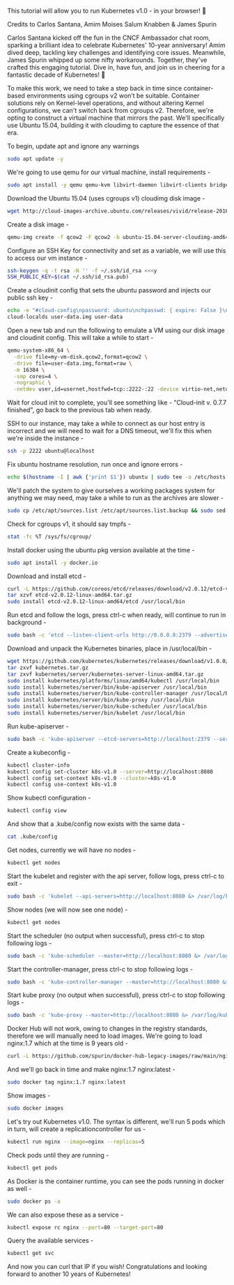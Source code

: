 This tutorial will allow you to run Kubernetes v1.0 - in your browser! 🚀

Credits to Carlos Santana, Amim Moises Salum Knabben & James Spurin

Carlos Santana kicked off the fun in the CNCF Ambassador chat room, sparking a brilliant idea to celebrate Kubernetes' 10-year anniversary! Amim dived deep, tackling key challenges and identifying core issues. Meanwhile, James Spurin whipped up some nifty workarounds. Together, they've crafted this engaging tutorial. Dive in, have fun, and join us in cheering for a fantastic decade of Kubernetes! 🎉

To make this work, we need to take a step back in time since container-based environments using cgroups v2 won’t be suitable. Container solutions rely on Kernel-level operations, and without altering Kernel configurations, we can't switch back from cgroups v2. Therefore, we're opting to construct a virtual machine that mirrors the past. We'll specifically use Ubuntu 15.04, building it with cloudimg to capture the essence of that era.

To begin, update apt and ignore any warnings

```bash
sudo apt update -y
```


We're going to use qemu for our virtual machine, install requirements -

```bash
sudo apt install -y qemu qemu-kvm libvirt-daemon libvirt-clients bridge-utils virt-manager cloud-image-utils
```

Download the Ubuntu 15.04 (uses cgroups v1) cloudimg disk image -

```bash
wget http://cloud-images-archive.ubuntu.com/releases/vivid/release-20160203/ubuntu-15.04-server-cloudimg-amd64-disk1.img
```

Create a disk image -

```bash
qemu-img create -f qcow2 -F qcow2 -b ubuntu-15.04-server-cloudimg-amd64-disk1.img my-vm-disk.qcow2 20G
```

Configure an SSH Key for connectivity and set as a variable, we will use this to access our vm instance -

```bash
ssh-keygen -q -t rsa -N '' -f ~/.ssh/id_rsa <<<y
SSH_PUBLIC_KEY=$(cat ~/.ssh/id_rsa.pub)
````

Create a cloudinit config that sets the ubuntu password and injects our public ssh key -

```bash
echo -e "#cloud-config\npassword: ubuntu\nchpasswd: { expire: False }\nssh_pwauth: True\nssh_authorized_keys:\n  - ${SSH_PUBLIC_KEY}" > user-data
cloud-localds user-data.img user-data
```

Open a new tab and run the following to emulate a VM using our disk image and cloudinit config. This will take a while to start -

```bash
qemu-system-x86_64 \
  -drive file=my-vm-disk.qcow2,format=qcow2 \
  -drive file=user-data.img,format=raw \
  -m 16384 \
  -smp cores=4 \
  -nographic \
  -netdev user,id=usernet,hostfwd=tcp::2222-:22 -device virtio-net,netdev=usernet
```

Wait for cloud init to complete, you'll see something like - "Cloud-init v. 0.7.7 finished", go back to the previous tab when ready.

SSH to our instance, may take a while to connect as our host entry is incorrect and we will need to wait for a DNS timeout, we'll fix this when we're inside the instance -

```bash
ssh -p 2222 ubuntu@localhost
```

Fix ubuntu hostname resolution, run once and ignore errors -

```bash
echo $(hostname -I | awk {'print $1'}) ubuntu | sudo tee -a /etc/hosts
```

We'll patch the system to give ourselves a working packages system for anything we may need, may take a while to run as the archives are slower -

```bash
sudo cp /etc/apt/sources.list /etc/apt/sources.list.backup && sudo sed -i 's|http://archive.ubuntu.com/ubuntu|http://old-releases.ubuntu.com/ubuntu|g' /etc/apt/sources.list && sudo sed -i 's|http://security.ubuntu.com/ubuntu|http://old-releases.ubuntu.com/ubuntu|g' /etc/apt/sources.list && sudo apt update
```

Check for cgroups v1, it should say tmpfs -

```bash
stat -fc %T /sys/fs/cgroup/
```

Install docker using the ubuntu pkg version available at the time -

```bash
sudo apt install -y docker.io
```

Download and install etcd -

```bash
curl -L https://github.com/coreos/etcd/releases/download/v2.0.12/etcd-v2.0.12-linux-amd64.tar.gz -o etcd-v2.0.12-linux-amd64.tar.gz
tar xzvf etcd-v2.0.12-linux-amd64.tar.gz
sudo install etcd-v2.0.12-linux-amd64/etcd /usr/local/bin
```

Run etcd and follow the logs, press ctrl-c when ready, will continue to run in background -

```bash
sudo bash -c 'etcd --listen-client-urls http://0.0.0.0:2379 --advertise-client-urls http://localhost:2379 &> /var/log/etcd.log &'; tail -f /var/log/etcd.log
```

Download and unpack the Kubernetes binaries, place in /usr/local/bin -

```bash
wget https://github.com/kubernetes/kubernetes/releases/download/v1.0.0/kubernetes.tar.gz
tar zxvf kubernetes.tar.gz
tar zxvf kubernetes/server/kubernetes-server-linux-amd64.tar.gz
sudo install kubernetes/platforms/linux/amd64/kubectl /usr/local/bin
sudo install kubernetes/server/bin/kube-apiserver /usr/local/bin
sudo install kubernetes/server/bin/kube-controller-manager /usr/local/bin
sudo install kubernetes/server/bin/kube-proxy /usr/local/bin
sudo install kubernetes/server/bin/kube-scheduler /usr/local/bin
sudo install kubernetes/server/bin/kubelet /usr/local/bin
```

Run kube-apiserver -

```bash
sudo bash -c 'kube-apiserver --etcd-servers=http://localhost:2379 --service-cluster-ip-range=10.0.0.0/16 --bind-address=0.0.0.0 --insecure-bind-address=0.0.0.0 &> /var/log/kube-apiserver.log &'; tail -f /var/log/kube-apiserver.log
```

Create a kubeconfig -

```bash
kubectl cluster-info
kubectl config set-cluster k8s-v1.0 --server=http://localhost:8080
kubectl config set-context k8s-v1.0 --cluster=k8s-v1.0
kubectl config use-context k8s-v1.0
```

Show kubectl configuration -

```bash
kubectl config view
```

And show that a .kube/config now exists with the same data -

```bash
cat .kube/config
```

Get nodes, currently we will have no nodes -

```bash
kubectl get nodes
```

Start the kubelet and register with the api server, follow logs, press ctrl-c to exit -

```bash
sudo bash -c 'kubelet --api-servers=http://localhost:8080 &> /var/log/kubelet.log &'; tail -f /var/log/kubelet.log
```

Show nodes (we will now see one node) -

```bash
kubectl get nodes
```

Start the scheduler (no output when successful), press ctrl-c to stop following logs -

```bash
sudo bash -c 'kube-scheduler --master=http://localhost:8080 &> /var/log/kube-scheduler.log &'; tail -f /var/log/kube-scheduler.log
```

Start the controller-manager, press ctrl-c to stop following logs -

```bash
sudo bash -c 'kube-controller-manager --master=http://localhost:8080 &> /var/log/kube-controller-manager.log &'; tail -f /var/log/kube-controller-manager.log
```

Start kube proxy (no output when successful), press ctrl-c to stop following logs -

```bash
sudo bash -c 'kube-proxy --master=http://localhost:8080 &> /var/log/kube-proxy.log &'; tail -f /var/log/kube-proxy.log
```

Docker Hub will not work, owing to changes in the registry standards, therefore we will manually need to load images. We're going to load nginx:1.7 which at the time is 9 years old -

```bash
curl -L https://github.com/spurin/docker-hub-legacy-images/raw/main/nginx-1.7.tar | sudo docker load
```

And we'll go back in time and make nginx:1.7 nginx:latest -

```bash
sudo docker tag nginx:1.7 nginx:latest
```

Show images -

```bash
sudo docker images
```

Let's try out Kubernetes v1.0. The syntax is different, we'll run 5 pods which in turn, will create a replicationcontroller for us -

```bash
kubectl run nginx --image=nginx --replicas=5
```

Check pods until they are running -

```bash
kubectl get pods
```

As Docker is the container runtime, you can see the pods running in docker as well -

```bash
sudo docker ps -a
```

We can also expose these as a service -

```bash
kubectl expose rc nginx --port=80 --target-port=80
```

Query the available services -
```bash
kubectl get svc
```

And now you can curl that IP if you wish! Congratulations and looking forward to another 10 years of Kubernetes!
